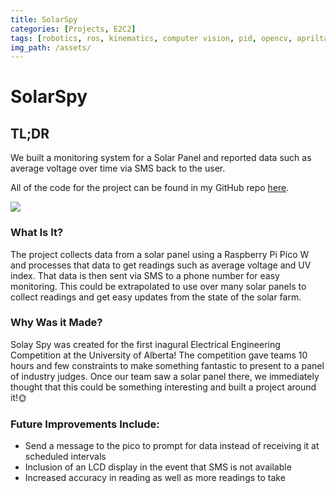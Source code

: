 ```yaml
---
title: SolarSpy
categories: [Projects, E2C2]
tags: [robotics, ros, kinematics, computer vision, pid, opencv, apriltags, autonomous driving]     
img_path: /assets/
---
```


# SolarSpy

## TL;DR
We built a monitoring system for a Solar Panel and reported data such as average voltage over time via SMS back to the user.

All of the code for the project can be found in my GitHub repo [here](https://github.com/ekhumbata/SolarSpy).

![](solarspy.jpg)


### What Is It?
The project collects data from a solar panel using a Raspberry Pi Pico W and processes that data to get readings such as average voltage and UV index. That data is then sent via SMS to a phone number for easy monitoring. This could be extrapolated to use over many solar panels to collect readings and get easy updates from the state of the solar farm. 

### Why Was it Made?
Solay Spy was created for the first inagural Electrical Engineering Competition at the University of Alberta! The competition gave teams 10 hours and few constraints to make something fantastic to present to a panel of industry judges. Once our team saw a solar panel there, we immediately thought that this could be something interesting and built a project around it!🌞

### Future Improvements Include:
- Send a message to the pico to prompt for data instead of receiving it at scheduled intervals
- Inclusion of an LCD display in the event that SMS is not available
- Increased accuracy in reading as well as more readings to take
